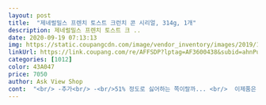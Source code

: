 ```yaml
---
layout: post 
title:  "제네럴밀스 프렌치 토스트 크런치 콘 시리얼, 314g, 1개" 
description: 제네럴밀스 프렌치 토스트 크 ..
date: 2020-09-19 07:13:13 
img: https://static.coupangcdn.com/image/vendor_inventory/images/2019/10/24/10/0/b6f32611-d925-4155-b5a6-2d812bc37956.jpg 
linkUrl: https://link.coupang.com/re/AFFSDP?lptag=AF3600438&subid=ahnPublicAsk&pageKey=323929573&itemId=1037177226&vendorItemId=5491606392&traceid=V0-113-9e416b49310659dd 
categories: [1012] 
color: 43A047 
price: 7050 
author: Ask View Shop 
cont:  "<br/> -추가<br/> -<br/>51% 정도로 싫어하는 쪽이랄까... <br/>  이제품은 시나몬 향은<br/>i will definitely be going back to cinnamon toast crunch and/or my golden grahams... <br/>this is a definite NO<br/>ㅠㅠ 진짜 먹기 전 까지도 이거 너무 맛있겠다 했는데... <br/>먹는 순간... <br/>이게 뭐지? 밀가루 덩어리 인가? 에이... <br/>.<br/>.<br/>ㅜㅜ<br/>개당 5천원대 였는데... <br/>  가격 편차가 넘심해요 그래도 배송비<br/>결론은! 이제품은 귀여운 모양에 바삭한 식감을 좋아하시는<br/>근 10개월 다되서 재구매함... <br/> 질리도록 먹으려고 4개구매!<br/>나지만 메이플 시럽도 들어간  제품으로 메이플향때문에<br/>넣어보셈... <br/> 아주 천천히 녹음 너무 느리게 녹아서 저는<br/>다시 시나몬 토스트 크런치 으로 돌아 가고 싶네요... <br/>받아줄까요? ㅎㅎ 미안 하다... <br/>바람 피운것 같네요 ㅎㅎ<br/>더 사서 쟁여 놓을려구 왔는데 가격이 왜케 비싸죠? ㅠㅠ<br/>딸기 썰어 넣고 우유에 함께 말아서 귀여운 아침 식사 했어요^^<br/>메이플 시럽이 섞이면서 드믄드은 뭉쳐짐... <br/>  벌레 아니고... <br/><br/>메이플 향도 너무 좋거든요^^ 개인적인 생각으론 뭔가... <br/><br/>메이플과 시나몬  중간 정도의 잘 어우러진 향 같아요<br/>메이플시럽 좋아 하시는 분들께도 추천해요^^<br/>몰트오밀은 시나몬향이 강해요 근데 전 그냥 soso<br/>몰트오밀은 제품명이 시나몬토스트 이구요 여기서 벌써<br/>바로 먹을정도로 바삭한 식감을 사랑해요... <br/>  이게 결정적<br/>바삭한 식감을 중점적으로 생각하고 사시길 바래요<br/>분들께 강추해요 이제품은 시나몬시리얼에 꽂혀서 사지말고<br/>상품평도 좋고 성분도 괜찮은것 같아서 아이 간식으로 줄까해서요<br/>생각하면 여기가 젤 싸게 팔긴해요... <br/>.<br/><br/>세제 주문하면서 배송료때문에 주문해봤어요<br/>손가락으로 문질러봄... <br/>  물감 번지듯 번지며 녹음... <br/><br/>시나몬 맛을 좋아하시는 분들... <br/> 참고로 전 몰트오밀<br/>시나몬 토스트를 사게됐는데... <br/> 아주 실망... <br/>  몰트오밀은... <br/><br/>시나몬 향이 강해서 32개월 아기가 싫어하지 않을까 걱정했는데 과자처럼 먹기도하고 우유에 말아주니 좋아 하네요<br/>시나몬토스트도 젤큰봉지 사서 먹어봄... <br/> 아직도 집에 있음.<br/>.<br/> .<br/><br/>시나몬향 안좋아하시는 분들도 드셔도 괜찮을듯... <br/> 글타고<br/>시나몬향이 살짝 죽는게  아닌가하는 개인적 생각이... <br/>.<br/><br/>시나몬향이 아예 안나진 않아요 조금 향이 납니다<br/>시럽 뭉친거임... <br/> 의심스러운 분은 그 뭉쳐진걸 떼서 물에<br/>씨리얼은 좋아 하는 우리 가족... <br/>.<br/>실망 했어요 ㅜㅜ 그동안 시나몬 토스트 크런치 와 골든 그램 잘먹어서... <br/>이것도 맛있어보였고... <br/>생긴개 귀엽고 그런데... <br/>맛이 별로 입니다 ㅠㅠ<br/>어떤 후기에 벌레 이야기 하시는분... <br/>  이게 시나몬가루랑<br/>우유에 타서 먹으면 그냥 먹는것보다 시나몬맛이나 단맛이 좀 덜해져요<br/>우유에넣으면 금방 불어요.<br/>.<br/>, 과장하면 푹 퍼지는거 같달까... <br/><br/>우유에타면 시나몬향이 거의 안나요... <br/> 전 그래도 좋아요<br/>이유에요! 이제품 진짜 바삭바삭해요 아주 눈물나게<br/>일단 작은 식빵모양이 너무 귀여워요<br/>작년에 두번 먹어보고 사려고 할때마다 품절중이라... <br/>ㅠㅠ<br/>저는 커피 마시면서 과자처럼 집어 먹으니 달달하니 맛있어서 계속 손이 가더라고요<br/>전 바삭한 시리얼을 사랑해요 일반 시리얼을 우유붓고<br/>전 시나몬을 좋아하지도 싫어하지도 않아요 굳이 말하자면<br/>전 이제품 완젼 죠아하는 1인입니다<br/>좋아요!!ㅠㅠ.<br/>  이제품 품절상태가 오래지속되서 몰트오밀<br/>차이가 느껴지시죠? 먹어보면 이름만큼 차이가 느껴져요<br/>참고하실게 제품 이름이 프렌치토스트크런치 입니다<br/>프렌치 토스트 맛 전혀 없습니다... <br/>달지도 않고 아삭함도 뭔가 오래된 식감 이 벌써 납니다<br/>후기 10개넘게 보고 샀는데 만족했어요 ^^<br/>후기보니까 호불호가 좀 있네요 저도 이거 첨 살때<br/>" 
---
```

